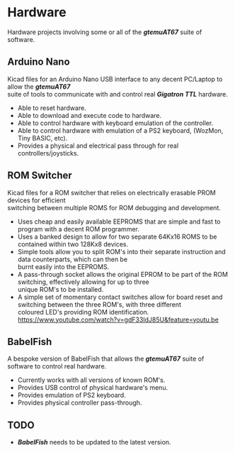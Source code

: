 # Hardware
Hardware projects involving some or all of the **_gtemuAT67_** suite of software.<br/>

## Arduino Nano
Kicad files for an Arduino Nano USB interface to any decent PC/Laptop to allow the **_gtemuAT67_**<br/>
suite of tools to communicate with and control real **_Gigatron TTL_** hardware.<br/>
- Able to reset hardware.<br/>
- Able to download and execute code to hardware.<br/>
- Able to control hardware with keyboard emulation of the controller.<br/>
- Able to control hardware with emulation of a PS2 keyboard, (WozMon, Tiny BASIC, etc).<br/>
- Provides a physical and electrical pass through for real controllers/joysticks.<br/>

## ROM Switcher
Kicad files for a ROM switcher that relies on electrically erasable PROM devices for efficient<br/>
switching between multiple ROMS for ROM debugging and development.<br/>
- Uses cheap and easily available EEPROMS that are simple and fast to program with a decent ROM programmer.<br/>
- Uses a banked design to allow for two separate 64Kx16 ROMS to be contained within two 128Kx8 devices.<br/>
- Simple tools allow you to split ROM's into their separate instruction and data counterparts, which can then be<br/>
  burnt easily into the EEPROMS.<br/>
- A pass-through socket allows the original EPROM to be part of the ROM switching, effectively allowing for up to three<br/>
  unique ROM's to be installed.<br/>
- A simple set of momentary contact switches allow for board reset and switching between the three ROM's, with three different<br/>
  coloured LED's providing ROM identification.<br/>
https://www.youtube.com/watch?v=gdF33IdJ85U&feature=youtu.be

## BabelFish
A bespoke version of BabelFish that allows the **_gtemuAT67_** suite of software to control real hardware.<br/>
- Currently works with all versions of known ROM's.<br/>
- Provides USB control of physical hardware's menu.<br/>
- Provides emulation of PS2 keyboard.<br/>
- Provides physical controller pass-through.<br/>

## TODO
- **_BabelFish_** needs to be updated to the latest version.<br/>
